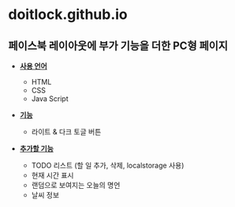 # doitlock.github.io

## 페이스북 레이아웃에 부가 기능을 더한 PC형 페이지

- **<u>사용 언어</u>**
  - HTML
  - CSS
  - Java Script

- **<u>기능</u>**
  - 라이트 & 다크 토글 버튼

- **<u>추가할 기능</u>**  
  - TODO 리스트 (할 일 추가, 삭제, localstorage 사용)
  - 현재 시간 표시
  - 랜덤으로 보여지는 오늘의 명언
  - 날씨 정보


